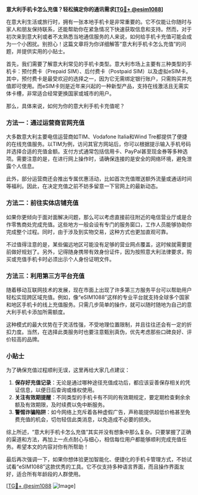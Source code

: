 **意大利手机卡怎么充值？轻松搞定你的通讯需求[[TG💪+ @esim1088](https://t.me/s/esim1088)]**

在意大利生活或旅行时，拥有一张本地手机卡是非常重要的。它不仅能让你随时与家人和朋友保持联系，还能帮助你在紧急情况下快速获取信息和支持。然而，对于初次来到意大利或者不太熟悉当地通信服务的人来说，如何给手机卡充值可能会成为一个小困扰。别担心！这篇文章将为你详细解答“意大利手机卡怎么充值”的问题，并提供实用的小贴士。

首先，我们需要了解意大利常见的手机卡类型。意大利市场上主要有三种类型的手机卡：预付费卡（Prepaid SIM）、后付费卡（Postpaid SIM）以及虚拟eSIM卡。其中，预付费卡是最受欢迎的选择之一，因为它无需绑定银行账户，只需购买并充值即可使用。而eSIM卡则是近年来兴起的一种新型产品，支持在线激活且无需实体卡槽，非常适合经常更换国家或城市的用户。

那么，具体来说，如何为你的意大利手机卡充值呢？

### 方法一：通过运营商官网充值

大多数意大利主要电信运营商如TIM、Vodafone Italia和Wind Tre都提供了便捷的在线充值服务。以TIM为例，访问其官方网站后，你可以根据提示输入手机号码并选择合适的充值金额。支付方式通常包括信用卡、PayPal甚至现金券等多种选项。需要注意的是，在进行网上操作时，请确保连接的是安全的网络环境，避免泄露个人信息。

此外，部分运营商还会推出专属优惠活动，比如首次充值赠送额外流量或通话时间等福利。因此，在决定充值之前不妨多留意一下官网上的最新动态。

### 方法二：前往实体店铺充值

如果你更倾向于面对面解决问题，那么可以考虑直接前往附近的电信营业厅或是合作零售商处完成充值。这些地方一般会设有专门的服务窗口，工作人员能够协助你完成整个过程。同时，由于涉及到实物交易，这种方式也更加直观可靠。

不过值得注意的是，某些偏远地区可能没有足够的营业网点覆盖，这时候就需要提前做好规划了。另外，记得随身携带有效身份证件，因为按照意大利法律要求，购买或充值手机卡时必须出示个人身份证明文件。

### 方法三：利用第三方平台充值

随着移动互联网技术的发展，现在市面上出现了许多第三方服务平台可以帮助用户轻松实现跨区域充值。例如，像“eSIM1088”这样的专业平台就支持全球多个国家和地区手机卡的线上充值服务。只需几步简单的操作，就可以随时随地为自己的意大利手机卡添加所需额度。

这种模式的最大优势在于灵活性强，不受地理位置限制，并且往往还会有一定的折扣力度。当然，在选择此类服务时也要注意甄别真伪，优先考虑那些口碑良好、评价较高的品牌。

### 小贴士

为了确保充值过程顺利无误，这里再给大家几点建议：

1. **保存好充值记录**：无论是通过哪种途径充值成功后，都应该妥善保存相关的凭证信息，以便日后查询或维权使用。
2. **关注有效期提醒**：不同类型的手机卡有不同的有效期规定，要定期检查剩余余额及有效期限，及时续费以免中断服务。
3. **警惕诈骗陷阱**：如今网络上充斥着各种虚假广告，声称能提供超低价格甚至免费充值的机会，切勿轻信此类消息，以免造成不必要的损失。

综上所述，“意大利手机卡怎么充值”其实并没有想象中那么复杂。只要掌握了正确的渠道和方法，再加上一点点耐心与细心，相信每位用户都能够顺利完成充值任务。希望本文的内容对你有所帮助！

最后再次强调一下，如果你想体验更加智能化、便捷化的手机卡管理方式，不妨试试看“eSIM1088”这款优秀的工具。它不仅支持多种语言界面，而且操作界面友好，适合所有年龄段的人群使用。

[[TG💪+ @esim1088](https://t.me/s/esim1088) ![Image](https://i.postimg.cc/4NQfJmqS/Snipaste-2025-05-13-00-14-12.png)]